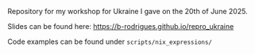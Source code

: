 Repository for my workshop for Ukraine I gave on the 20th of June 2025.

Slides can be found here: https://b-rodrigues.github.io/repro_ukraine

Code examples can be found under `scripts/nix_expressions/`
